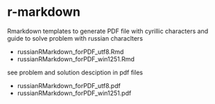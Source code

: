 # r-markdown
Rmarkdown templates to generate PDF file with cyrillic characters and guide to solve problem with russian characlters

* russianRMarkdown_forPDF_utf8.Rmd 
* russianRMarkdown_forPDF_win1251.Rmd 

see problem and solution desciption in pdf files 

* russianRMarkdown_forPDF_utf8.pdf 
* russianRMarkdown_forPDF_win1251.pdf




